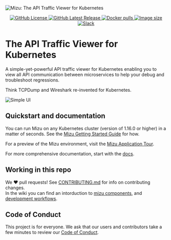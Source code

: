 ![Mizu: The API Traffic Viewer for Kubernetes](assets/mizu-logo.svg)

<p align="center">
    <a href="https://github.com/up9inc/mizu/blob/main/LICENSE">
        <img alt="GitHub License" src="https://img.shields.io/github/license/up9inc/mizu?logo=GitHub&style=flat-square">
    </a>
    <a href="https://github.com/up9inc/mizu/releases/latest">
        <img alt="GitHub Latest Release" src="https://img.shields.io/github/v/release/up9inc/mizu?logo=GitHub&style=flat-square">
    </a>
    <a href="https://hub.docker.com/r/up9inc/mizu">
      <img alt="Docker pulls" src="https://img.shields.io/docker/pulls/up9inc/mizu?color=%23099cec&logo=Docker&style=flat-square">
    </a>
    <a href="https://hub.docker.com/r/up9inc/mizu">
      <img alt="Image size" src="https://img.shields.io/docker/image-size/up9inc/mizu/latest?logo=Docker&style=flat-square">
    </a>
    <a href="https://join.slack.com/t/up9/shared_invite/zt-tfjnduli-QzlR8VV4Z1w3YnPIAJfhlQ">
      <img alt="Slack" src="https://img.shields.io/badge/slack-join_chat-white.svg?logo=slack&style=social">
    </a>
</p>

# The API Traffic Viewer for Kubernetes

A simple-yet-powerful API traffic viewer for Kubernetes enabling you to view all API communication between microservices to help your debug and troubleshoot regressions.

Think TCPDump and Wireshark re-invented for Kubernetes.

![Simple UI](assets/mizu-ui.png)

## Quickstart and documentation

You can run Mizu on any Kubernetes cluster (version of 1.16.0 or higher) in a matter of seconds. See the [Mizu Getting Started Guide](https://getmizu.io/docs/) for how.

For a preview of the Mizu environment, visit the [Mizu Application Tour](https://up9.com/docs/application-tourhttps://up9.com/docs/application-tour).

For more comprehensive documentation, start with the [docs](https://getmizu.io/docs/mizu/mizu-cli).

## Working in this repo

We ❤️ pull requests! See [CONTRIBUTING.md](docs/CONTRIBUTING.md) for info on contributing changes. <br />
In the wiki you can find an intorduction to [mizu components](https://github.com/up9inc/mizu/wiki/Introduction-to-Mizu), and [development workflows](https://github.com/up9inc/mizu/wiki/Development-Workflows).

## Code of Conduct

This project is for everyone. We ask that our users and contributors take a few minutes to review our [Code of Conduct](docs/CODE_OF_CONDUCT.md).
